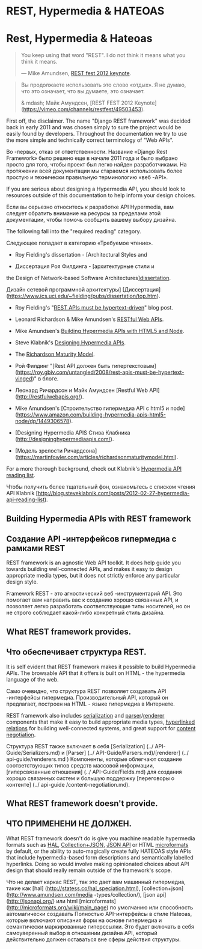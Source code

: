 <!-- TRANSLATED by md-translate -->
# REST, Hypermedia & HATEOAS

# Rest, Hypermedia & Hateoas

> You keep using that word "REST". I do not think it means what you think it means.
>
> &mdash; Mike Amundsen, [REST fest 2012 keynote](https://vimeo.com/channels/restfest/49503453).

> Вы продолжаете использовать это слово «отдых».
Я не думаю, что это означает, что вы думаете, это означает.
>
> & mdash;
Майк Амундсен, [REST FEST 2012 Keynote] (https://vimeo.com/channels/restfest/49503453).

First off, the disclaimer.  The name "Django REST framework" was decided back in early 2011 and was chosen simply to sure the project would be easily found by developers. Throughout the documentation we try to use the more simple and technically correct terminology of "Web APIs".

Во -первых, отказ от ответственности.
Название «Django Rest Framework» было решено еще в начале 2011 года и было выбрано просто для того, чтобы проект был легко найден разработчиками.
На протяжении всей документации мы стараемся использовать более простую и технически правильную терминологию «веб -API».

If you are serious about designing a Hypermedia API, you should look to resources outside of this documentation to help inform your design choices.

Если вы серьезно относитесь к разработке API Hypermedia, вам следует обратить внимание на ресурсы за пределами этой документации, чтобы помочь сообщить вашему выбору дизайна.

The following fall into the "required reading" category.

Следующее попадает в категорию «Требуемое чтение».

* Roy Fielding's dissertation - [Architectural Styles and

* Диссертация Роя Филдинга - [архитектурные стили и

the Design of Network-based Software Architectures][dissertation](https://www.ics.uci.edu/~fielding/pubs/dissertation/top.htm).

Дизайн сетевой программной архитектуры] [Диссертация] (https://www.ics.uci.edu/~fielding/pubs/dissertation/top.htm).

* Roy Fielding's "[REST APIs must be hypertext-driven](https://roy.gbiv.com/untangled/2008/rest-apis-must-be-hypertext-driven)" blog post.
* Leonard Richardson & Mike Amundsen's [RESTful Web APIs](http://restfulwebapis.org/).
* Mike Amundsen's [Building Hypermedia APIs with HTML5 and Node](https://www.amazon.com/Building-Hypermedia-APIs-HTML5-Node/dp/1449306578).
* Steve Klabnik's [Designing Hypermedia APIs](http://designinghypermediaapis.com/).
* The [Richardson Maturity Model](https://martinfowler.com/articles/richardsonMaturityModel.html).

* Рой Филдинг "[Rest API должен быть гипертекстовым] (https://roy.gbiv.com/untangled/2008/rest-apis-must-be-hypertext-vinged)" в блоге.
* Леонард Ричардсон и Майк Амундсен [Restful Web API] (http://restfulwebapis.org/).
* Mike Amundsen's [Строительство гипермедиа API с html5 и node] (https://www.amazon.com/building-hypermedia-apis-html5-node/dp/1449306578).
* [Designing Hypermedia APIS Стива Клабника (http://designinghypermediaapis.com/).
* [Модель зрелости Ричардсона] (https://martinfowler.com/articles/richardsonmaturitymodel.html).

For a more thorough background, check out Klabnik's [Hypermedia API reading list](http://blog.steveklabnik.com/posts/2012-02-27-hypermedia-api-reading-list).

Чтобы получить более тщательный фон, ознакомьтесь с списком чтения API Klabnik [http://blog.steveklabnik.com/posts/2012-02-27-hypermedia-api-reading-list).

## Building Hypermedia APIs with REST framework

## Создание API -интерфейсов гипермедиа с рамками REST

REST framework is an agnostic Web API toolkit.  It does help guide you towards building well-connected APIs, and makes it easy to design appropriate media types, but it does not strictly enforce any particular design style.

Framework REST - это агностический веб -инструментарий API.
Это помогает вам направить вас к созданию хорошо связанных API, и позволяет легко разработать соответствующие типы носителей, но он не строго соблюдает какой-либо конкретный стиль дизайна.

## What REST framework provides.

## Что обеспечивает структура REST.

It is self evident that REST framework makes it possible to build Hypermedia APIs.  The browsable API that it offers is built on HTML - the hypermedia language of the web.

Само очевидно, что структура REST позволяет создавать API -интерфейсы гипермедиа.
Производительный API, который он предлагает, построен на HTML - языке гипермедиа в Интернете.

REST framework also includes [serialization](../api-guide/serializers.md) and [parser](../api-guide/parsers.md)/[renderer](../api-guide/renderers.md) components that make it easy to build appropriate media types, [hyperlinked relations](../api-guide/fields.md) for building well-connected systems, and great support for [content negotiation](../api-guide/content-negotiation.md).

Структура REST также включает в себя [Serialization] (../ API-Guide/Serializers.md) и [Parser] (../ API-Guide/Parsers.md)/[renderer] (../ api-guide/renderers.md
) Компоненты, которые облегчают создание соответствующих типов средств массовой информации, [гиперсвязанные отношения] (../ API-Guide/Fields.md) для создания хорошо связанных систем и большую поддержку [переговоры о контенте] (../ api-guide
/content-negotiation.md).

## What REST framework doesn't provide.

## ЧТО ПРИМЕНЕНИ НЕ ДОЛЖЕН.

What REST framework doesn't do is give you machine readable hypermedia formats such as [HAL](http://stateless.co/hal_specification.html), [Collection+JSON](http://www.amundsen.com/media-types/collection/), [JSON API](http://jsonapi.org/) or HTML [microformats](http://microformats.org/wiki/Main_Page) by default, or the ability to auto-magically create fully HATEOAS style APIs that include hypermedia-based form descriptions and semantically labelled hyperlinks. Doing so would involve making opinionated choices about API design that should really remain outside of the framework's scope.

Что не делает каркас REST, так это дает вам машинный гипермедиа, такие как [hal] (http://statess.co/hal_speciation.html), [collection+json] (http://www.amundsen.com/media
-types/collection/), [json api] (http://jsonapi.org/) или html [microformats] (http://microformats.org/wiki/main_page) по умолчанию или способность автомагически создавать
Полностью API-интерфейсы в стиле Hateoas, которые включают описания форм на основе гипермедиа и семантически маркированные гиперссылки.
Это будет включать в себя самоуверенный выбор в отношении дизайна API, который действительно должен оставаться вне сферы действия структуры.